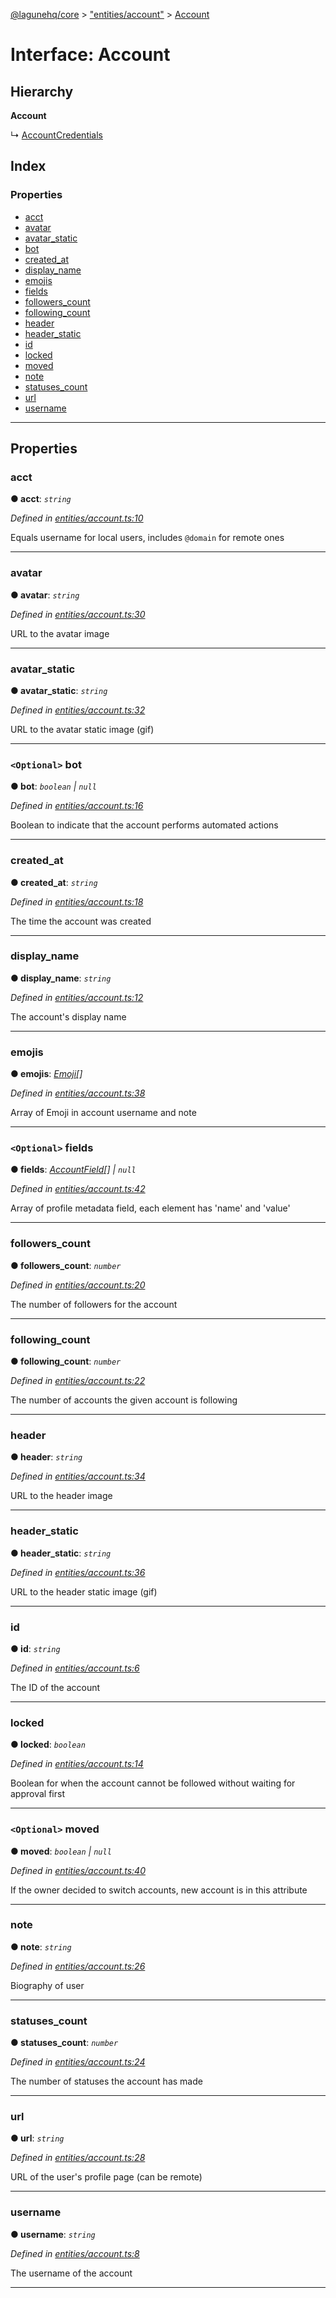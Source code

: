 [@lagunehq/core](../README.md) > ["entities/account"](../modules/_entities_account_.md) > [Account](../interfaces/_entities_account_.account.md)

# Interface: Account

## Hierarchy

**Account**

↳  [AccountCredentials](_entities_account_.accountcredentials.md)

## Index

### Properties

* [acct](_entities_account_.account.md#acct)
* [avatar](_entities_account_.account.md#avatar)
* [avatar_static](_entities_account_.account.md#avatar_static)
* [bot](_entities_account_.account.md#bot)
* [created_at](_entities_account_.account.md#created_at)
* [display_name](_entities_account_.account.md#display_name)
* [emojis](_entities_account_.account.md#emojis)
* [fields](_entities_account_.account.md#fields)
* [followers_count](_entities_account_.account.md#followers_count)
* [following_count](_entities_account_.account.md#following_count)
* [header](_entities_account_.account.md#header)
* [header_static](_entities_account_.account.md#header_static)
* [id](_entities_account_.account.md#id)
* [locked](_entities_account_.account.md#locked)
* [moved](_entities_account_.account.md#moved)
* [note](_entities_account_.account.md#note)
* [statuses_count](_entities_account_.account.md#statuses_count)
* [url](_entities_account_.account.md#url)
* [username](_entities_account_.account.md#username)

---

## Properties

<a id="acct"></a>

###  acct

**● acct**: *`string`*

*Defined in [entities/account.ts:10](https://github.com/lagunehq/core/blob/35e3f58/src/entities/account.ts#L10)*

Equals username for local users, includes `@domain` for remote ones

___
<a id="avatar"></a>

###  avatar

**● avatar**: *`string`*

*Defined in [entities/account.ts:30](https://github.com/lagunehq/core/blob/35e3f58/src/entities/account.ts#L30)*

URL to the avatar image

___
<a id="avatar_static"></a>

###  avatar_static

**● avatar_static**: *`string`*

*Defined in [entities/account.ts:32](https://github.com/lagunehq/core/blob/35e3f58/src/entities/account.ts#L32)*

URL to the avatar static image (gif)

___
<a id="bot"></a>

### `<Optional>` bot

**● bot**: *`boolean` \| `null`*

*Defined in [entities/account.ts:16](https://github.com/lagunehq/core/blob/35e3f58/src/entities/account.ts#L16)*

Boolean to indicate that the account performs automated actions

___
<a id="created_at"></a>

###  created_at

**● created_at**: *`string`*

*Defined in [entities/account.ts:18](https://github.com/lagunehq/core/blob/35e3f58/src/entities/account.ts#L18)*

The time the account was created

___
<a id="display_name"></a>

###  display_name

**● display_name**: *`string`*

*Defined in [entities/account.ts:12](https://github.com/lagunehq/core/blob/35e3f58/src/entities/account.ts#L12)*

The account's display name

___
<a id="emojis"></a>

###  emojis

**● emojis**: *[Emoji](_entities_emoji_.emoji.md)[]*

*Defined in [entities/account.ts:38](https://github.com/lagunehq/core/blob/35e3f58/src/entities/account.ts#L38)*

Array of Emoji in account username and note

___
<a id="fields"></a>

### `<Optional>` fields

**● fields**: *[AccountField](_entities_account_.accountfield.md)[] \| `null`*

*Defined in [entities/account.ts:42](https://github.com/lagunehq/core/blob/35e3f58/src/entities/account.ts#L42)*

Array of profile metadata field, each element has 'name' and 'value'

___
<a id="followers_count"></a>

###  followers_count

**● followers_count**: *`number`*

*Defined in [entities/account.ts:20](https://github.com/lagunehq/core/blob/35e3f58/src/entities/account.ts#L20)*

The number of followers for the account

___
<a id="following_count"></a>

###  following_count

**● following_count**: *`number`*

*Defined in [entities/account.ts:22](https://github.com/lagunehq/core/blob/35e3f58/src/entities/account.ts#L22)*

The number of accounts the given account is following

___
<a id="header"></a>

###  header

**● header**: *`string`*

*Defined in [entities/account.ts:34](https://github.com/lagunehq/core/blob/35e3f58/src/entities/account.ts#L34)*

URL to the header image

___
<a id="header_static"></a>

###  header_static

**● header_static**: *`string`*

*Defined in [entities/account.ts:36](https://github.com/lagunehq/core/blob/35e3f58/src/entities/account.ts#L36)*

URL to the header static image (gif)

___
<a id="id"></a>

###  id

**● id**: *`string`*

*Defined in [entities/account.ts:6](https://github.com/lagunehq/core/blob/35e3f58/src/entities/account.ts#L6)*

The ID of the account

___
<a id="locked"></a>

###  locked

**● locked**: *`boolean`*

*Defined in [entities/account.ts:14](https://github.com/lagunehq/core/blob/35e3f58/src/entities/account.ts#L14)*

Boolean for when the account cannot be followed without waiting for approval first

___
<a id="moved"></a>

### `<Optional>` moved

**● moved**: *`boolean` \| `null`*

*Defined in [entities/account.ts:40](https://github.com/lagunehq/core/blob/35e3f58/src/entities/account.ts#L40)*

If the owner decided to switch accounts, new account is in this attribute

___
<a id="note"></a>

###  note

**● note**: *`string`*

*Defined in [entities/account.ts:26](https://github.com/lagunehq/core/blob/35e3f58/src/entities/account.ts#L26)*

Biography of user

___
<a id="statuses_count"></a>

###  statuses_count

**● statuses_count**: *`number`*

*Defined in [entities/account.ts:24](https://github.com/lagunehq/core/blob/35e3f58/src/entities/account.ts#L24)*

The number of statuses the account has made

___
<a id="url"></a>

###  url

**● url**: *`string`*

*Defined in [entities/account.ts:28](https://github.com/lagunehq/core/blob/35e3f58/src/entities/account.ts#L28)*

URL of the user's profile page (can be remote)

___
<a id="username"></a>

###  username

**● username**: *`string`*

*Defined in [entities/account.ts:8](https://github.com/lagunehq/core/blob/35e3f58/src/entities/account.ts#L8)*

The username of the account

___

